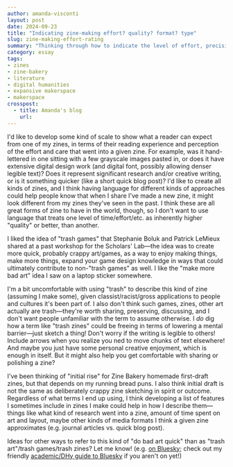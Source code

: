```yaml
---
author: amanda-visconti
layout: post
date: 2024-09-23
title: "Indicating zine-making effort? quality? format? type"
slug: zine-making-effort-rating
summary: "Thinking through how to indicate the level of effort, precision, reading experience to expect from a zine I make, without using terms suggesting these are on some linear scale."
category: essay
tags:
- zines
- zine-bakery
- literature
- digital humanities
- expansive makerspace
- makerspace
crosspost:
  - title: Amanda's blog
    url: 
---
```


I'd like to develop some kind of scale to show what a reader can expect from one of my zines, in terms of their reading experience and perception of the effort and care that went into a given zine. For example, was it hand-lettered in one sitting with a few grayscale images pasted in, or does it have extensive digital design work (and digital font, possibly allowing denser legible text)? Does it represent significant research and/or creative writing, or is it something quicker (like a short quick blog post)? I'd like to create all kinds of zines, and I think having language for different kinds of approaches could help people know that when I share I've made a new zine, it might look different from my zines they've seen in the past. I think these are all great forms of zine to have in the world, though, so I don't want to use language that treats one level of time/effort/etc. as inherently higher "quality" or better, than another.

I liked the idea of "trash games" that Stephanie Boluk and Patrick LeMieux shared at a past workshop for the Scholars' Lab—the idea was to create more quick, probably crappy art/games, as a way to enjoy making things, make more things, expand your game design knowledge in ways that could ultimately contribute to non-"trash games" as well. I like the "make more bad art" idea I saw on a laptop sticker somewhere. 

I'm a bit uncomfortable with using "trash" to describe this kind of zine (assuming I make some), given classist/racist/gross applications to people and cultures it's been part of. I also don't think such games, zines, other art actually are trash—they're worth sharing, preserving, discussing, and I don't want people unfamiliar with the term to assume otherwise. I *do* dig how a term like "trash zines" could be freeing in terms of lowering a mental barrier—just sketch a thing! Don't worry if the writing is legible to others! Include arrows when you realize you ned to move chunks of text elsewhere! And maybe you just have some personal creative enjoyment, which is enough in itself. But it might also help you get comfortable with sharing or polishing a zine?

I've been thinking of "initial rise" for Zine Bakery homemade first-draft zines, but that depends on my running bread puns. I also think initial draft is not the same as deliberately crappy zine sketching in spirit or outcome. Regardless of what terms I end up using, I think developing a list of features I sometimes include in zines I make could help in how I describe them—things like what kind of research went into a zine, amount of time spent on art and layout, maybe other kinds of media formats I think a given zine approximates (e.g. journal articles vs. quick blog post).

Ideas for other ways to refer to this kind of "do bad art quick" than as "trash art"/trash games/trash zines? Let me know! (e.g. [on Bluesky](https://bsky.app/profile/literaturegeek.bsky.social); check out my friendly [academic/DHy guide to Bluesky](https://tinyurl.com/DHBluesky) if you aren't on yet!)